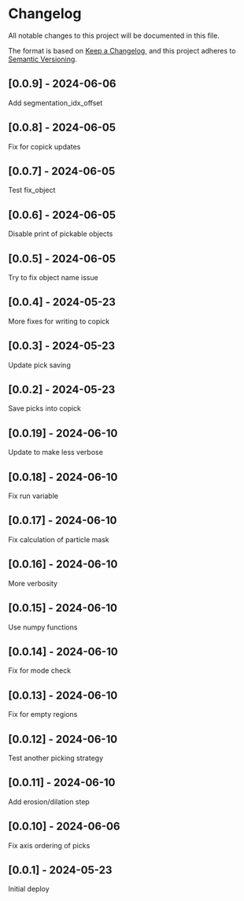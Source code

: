 # Changelog
All notable changes to this project will be documented in this file.

The format is based on [Keep a Changelog](https://keepachangelog.com/en/1.0.0/),
and this project adheres to [Semantic Versioning](https://semver.org/spec/v2.0.0.html).

## [0.0.9] - 2024-06-06
Add segmentation_idx_offset

## [0.0.8] - 2024-06-05
Fix for copick updates

## [0.0.7] - 2024-06-05
Test fix_object

## [0.0.6] - 2024-06-05
Disable print of pickable objects

## [0.0.5] - 2024-06-05
Try to fix object name issue

## [0.0.4] - 2024-05-23
More fixes for writing to copick

## [0.0.3] - 2024-05-23
Update pick saving

## [0.0.2] - 2024-05-23
Save picks into copick

## [0.0.19] - 2024-06-10
Update to make less verbose

## [0.0.18] - 2024-06-10
Fix run variable

## [0.0.17] - 2024-06-10
Fix calculation of particle mask

## [0.0.16] - 2024-06-10
More verbosity

## [0.0.15] - 2024-06-10
Use numpy functions

## [0.0.14] - 2024-06-10
Fix for mode check

## [0.0.13] - 2024-06-10
Fix for empty regions

## [0.0.12] - 2024-06-10
Test another picking strategy

## [0.0.11] - 2024-06-10
Add erosion/dilation step

## [0.0.10] - 2024-06-06
Fix axis ordering of picks

## [0.0.1] - 2024-05-23
Initial deploy

